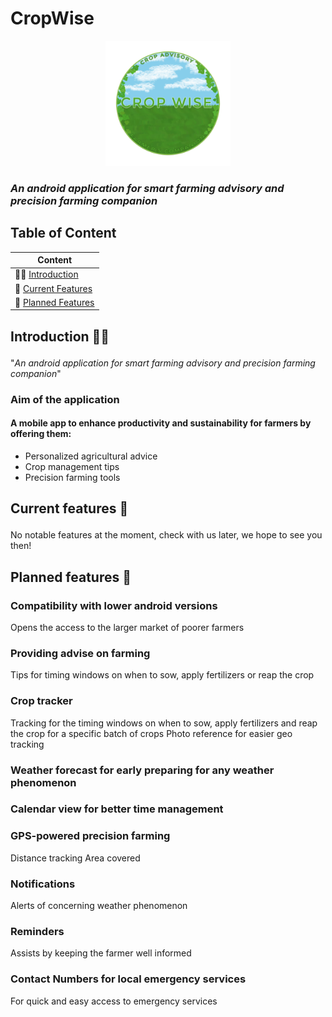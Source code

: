 # CropWise

<div style="text-align: center;">
  <img src="readme-assets/image/CropWise%20%5B-v01%5D.png" 
       style="width: 200px; height: auto;" alt="CropWise Emblem">
</div>

### *An android application for smart farming advisory and precision farming companion*


## Table of Content
| Content                                         |
|-------------------------------------------------|       
| 👋🏼 [Introduction](#content-introduction)      |
| 🌟 [Current Features](#content-currentfeatures) |
| 🔮 [Planned Features](#content-plannedfeatures) | 

## <p id='content-introduction'>Introduction 👋🏼</p>
"*An android application for smart farming advisory and precision farming companion*"

### Aim of the application
#### A mobile app to enhance productivity and sustainability for farmers by offering them:
- Personalized agricultural advice
- Crop management tips
- Precision farming tools



## <p id='content-currentfeatures'>Current features 🌟</p>
No notable features at the moment, check with us later, we hope to see you then!


## <p id='content-plannedfeatures'>Planned features 🔮</p>
### Compatibility with lower android versions
Opens the access to the larger market of poorer farmers

### Providing advise on farming
Tips for timing windows on when to sow, apply fertilizers or reap the crop

### Crop tracker
Tracking for the timing windows on when to sow, apply fertilizers and reap the crop for a specific batch of crops
Photo reference for easier geo tracking

### Weather forecast for early preparing for any weather phenomenon

### Calendar view for better time management

### GPS-powered precision farming
Distance tracking
Area covered

### Notifications
Alerts of concerning weather phenomenon

### Reminders
Assists by keeping the farmer well informed

### Contact Numbers for local emergency services
For quick and easy access to emergency services